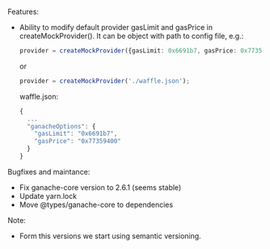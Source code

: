 Features:
* Ability to modify default provider gasLimit and gasPrice in createMockProvider(). It can be object with path to config file, e.g.:
  ```ts
  provider = createMockProvider({gasLimit: 0x6691b7, gasPrice: 0x77359400});
  ```

  or

  ```ts
  provider = createMockProvider('./waffle.json');
  ```

  waffle.json:
  ```ts
  {
    ...
    "ganacheOptions": {
      "gasLimit": "0x6691b7",
      "gasPrice": "0x77359400"
    }
  }
  ```

Bugfixes and maintance:
* Fix ganache-core version to 2.6.1 (seems stable)
* Update yarn.lock
* Move @types/ganache-core to dependencies

Note:
* Form this versions we start using semantic versioning.